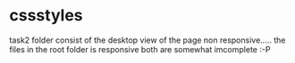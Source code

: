# cssstyles
task2 folder consist of the desktop view of the page non responsive.....
the files in the root folder is responsive
both are somewhat imcomplete :-P
